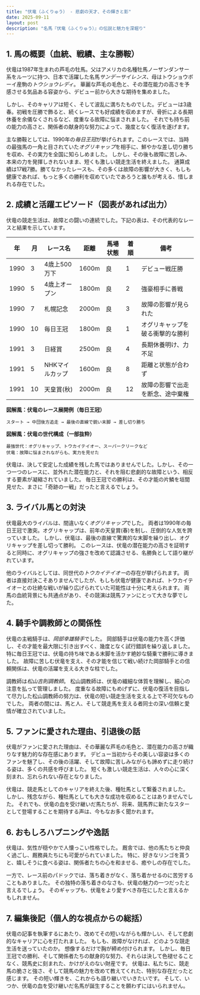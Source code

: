 ```yaml
---
title: "伏竜（ふくりゅう） - 悲劇の天才、その輝きと影"
date: 2025-09-11
layout: post
description: "名馬『伏竜（ふくりゅう）』の伝説と魅力を深堀り"
---
```


## 1. 馬の概要（血統、戦績、主な勝鞍）

伏竜は1987年生まれの芦毛の牡馬。父はアメリカの名種牡馬ノーザンダンサー系をルーツに持つ、日本で活躍した名馬*サンデーサイレンス*、母はトウショウボーイ産駒の*トウショウレディ*。  華麗な芦毛の毛色と、その潜在能力の高さを予感させる気品ある容姿から、デビュー前から大きな期待を集めました。

しかし、そのキャリアは短く、そして波乱に満ちたものでした。デビューは3歳春。初戦を圧勝で飾ると、続くレースでも好成績を収めますが、骨折による長期休養を余儀なくされるなど、度重なる故障に悩まされました。  それでも持ち前の能力の高さと、関係者の献身的な努力によって、幾度となく復活を遂げます。

主な勝鞍としては、1990年の*毎日王冠*が挙げられます。このレースでは、当時の最強馬の一角と目されていた*オグリキャップ*を相手に、鮮やかな差し切り勝ちを収め、その実力を全国に知らしめました。  しかし、その後も故障に苦しみ、本来の力を発揮しきれないまま、短くも激しい競走生活を終えました。  通算成績は17戦7勝。勝てなかったレースも、その多くは故障の影響が大きく、もしも健康であれば、もっと多くの勝利を収めていたであろうと誰もが考える、惜しまれる存在でした。


## 2. 成績と活躍エピソード（図表があれば出力）

伏竜の競走生活は、故障との闘いの連続でした。下記の表は、その代表的なレースと結果を示しています。

| 年 | 月 | レース名          | 距離 | 馬場状態 | 着順 | 備考                                  |
|---|----|-----------------|-----|----------|-----|--------------------------------------|
| 1990 | 3 | 4歳上500万下     | 1600m| 良      | 1   | デビュー戦圧勝                         |
| 1990 | 5 | 4歳上オープン     | 1800m| 良      | 2   | 強豪相手に善戦                         |
| 1990 | 7 | 札幌記念           | 2000m| 良      | 3   | 故障の影響が見られた                   |
| 1990 | 10| 毎日王冠           | 1800m| 良      | 1   | オグリキャップを破る衝撃的な勝利       |
| 1991 | 3 | 日経賞             | 2500m| 良      | 4   | 長期休養明け、力不足                       |
| 1991 | 5 | NHKマイルカップ    | 1600m| 良      | 8   | 距離と状態が合わず                    |
| 1991 | 10| 天皇賞(秋)         | 2000m| 良      | 12  | 故障の影響で出走を断念、途中棄権     |


**図解風：伏竜のレース展開例（毎日王冠）**

```
スタート → 中団後方追走 → 最後の直線で鋭い末脚 → 差し切り勝ち
```

**図解風：伏竜の世代構成（一部抜粋）**

```
最強世代：オグリキャップ、トウカイテイオー、スーパークリークなど
伏竜：故障に悩まされながらも、実力を見せた
```

伏竜は、決して安定した成績を残した馬ではありませんでした。しかし、その一つ一つのレースに、並外れた潜在能力と、それを阻む悲劇的な故障という、相反する要素が凝縮されていました。  毎日王冠での勝利は、その才能の片鱗を垣間見せた、まさに「奇跡の一戦」だったと言えるでしょう。


## 3. ライバル馬との対決

伏竜最大のライバルは、間違いなく*オグリキャップ*でした。  両者は1990年の毎日王冠で激突。オグリキャップは、前年の天皇賞(春)を制し、圧倒的な人気を誇っていました。  しかし、伏竜は、最後の直線で驚異的な末脚を繰り出し、オグリキャップを差し切って勝利。  このレースは、伏竜の潜在能力の高さを証明すると同時に、オグリキャップの強さを改めて認識させる、名勝負として語り継がれています。

他のライバルとしては、同世代の*トウカイテイオー*の存在が挙げられます。  両者は直接対決こそありませんでしたが、もしも伏竜が健康であれば、トウカイテイオーとの壮絶な戦いが繰り広げられていた可能性は十分に考えられます。  両馬の血統背景にも共通点があり、その競演は競馬ファンにとって大きな夢でした。


## 4. 騎手や調教師との関係性

伏竜の主戦騎手は、*岡部幸雄騎手*でした。  岡部騎手は伏竜の能力を高く評価し、その才能を最大限に引き出すべく、幾度となく試行錯誤を繰り返しました。  特に毎日王冠では、伏竜の持ち味である末脚を活かす絶妙な騎乗で勝利に導きました。  故障に苦しむ伏竜を支え、その才能を信じて戦い続けた岡部騎手との信頼関係は、伏竜の活躍を支える大きな柱でした。

調教師は*松山吉則調教師*。  松山調教師は、伏竜の繊細な体質を理解し、細心の注意を払って管理しました。  度重なる故障にもめげずに、伏竜の復活を目指して尽力した松山調教師の努力は、伏竜の短い競走生活を支える上で不可欠なものでした。  両者の間には、馬と人、そして競走馬を支える者同士の深い信頼と愛情が確立されていました。


## 5. ファンに愛された理由、引退後の話

伏竜がファンに愛された理由は、その華麗な芦毛の毛色と、潜在能力の高さが織りなす魅力的な存在感にあります。  デビュー当初からその美しい容姿は多くのファンを魅了し、その後の活躍、そして故障に苦しみながらも諦めずに走り続ける姿は、多くの共感を呼びました。  短くも激しい競走生活は、人々の心に深く刻まれ、忘れられない存在となりました。

伏竜は、競走馬としてのキャリアを終えた後、種牡馬として繋養されました。  しかし、残念ながら、種牡馬としても大きな成功を収めることはありませんでした。  それでも、伏竜の血を受け継いだ馬たちが、将来、競馬界に新たなスターとして登場することを期待する声は、今もなお多く聞かれます。


## 6. おもしろハプニングや逸話

伏竜は、気性が穏やかで人懐っこい性格でした。  厩舎では、他の馬たちと仲良く過ごし、厩務員たちにも可愛がられていました。  特に、好きなリンゴを貰うと、嬉しそうに食べる姿は、関係者たちの心を和ませる、癒やしの存在でした。

一方で、レース前のパドックでは、落ち着きがなく、落ち着かせるのに苦労することもありました。  その独特の落ち着きのなさも、伏竜の魅力の一つだったと言えるでしょう。  そのギャップも、伏竜をより愛すべき存在にしたと言えるかもしれません。


## 7. 編集後記（個人的な視点からの総括）

伏竜の記事を執筆するにあたり、改めてその短いながらも輝かしい、そして悲劇的なキャリアに心を打たれました。  もしも、故障がなければ、どのような競走生活を送っていたのか。  想像するだけで胸が締め付けられます。  しかし、毎日王冠での勝利、そして関係者たちの献身的な努力、それらは決して色褪せることなく、競馬史に刻まれた、かけがえのない財産です。  伏竜は、私たちに、競走馬の脆さと強さ、そして競馬の魅力を改めて教えてくれた、特別な存在だったと感じます。  その短い輝きを、これからも語り継いでいきたいです。  そして、いつか、伏竜の血を受け継いだ名馬が誕生することを願わずにはいられません。
